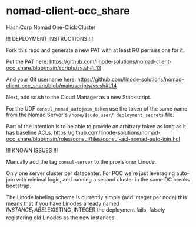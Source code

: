 # nomad-client-occ_share

HashiCorp Nomad One-Click Cluster

!!! DEPLOYMENT INSTRUCTIONS !!!

Fork this repo and generate a new PAT with at least RO permissions for it. 

Put the PAT here: https://github.com/linode-solutions/nomad-client-occ_share/blob/main/scripts/ss.sh#L13

And your Git username here: https://github.com/linode-solutions/nomad-client-occ_share/blob/main/scripts/ss.sh#L14

Next, add ss.sh to the Cloud Manager as a new Stackscript. 

For the UDF `consul_nomad_autojoin_token` use the token of the same name from the Nomad Server's `/home/$sudo_user/.deployment_secrets` file.

Part of the intention is to be able to provide an arbitrary token as long as it has baseline ACLs. https://github.com/linode-solutions/nomad-occ_share/blob/main/roles/consul/files/consul-acl-nomad-auto-join.hcl

!!! KNOWN ISSUES !!!

Manually add the tag `consul-server` to the provisioner Linode. 

Only one server cluster per datacenter. For POC we're just leveraging auto-join with minimal logic, and running a second cluster in the same DC breaks bootstrap.

The Linode labeling scheme is currently simple (add integer per node) this means that if you have Linodes already named $INSTANCE_LABEL$EXISTING_INTEGER the deployment fails, falsely registering old Linodes as the new instances.
